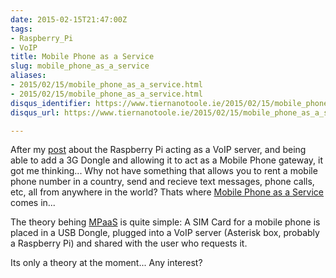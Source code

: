 ```yaml
---
date: 2015-02-15T21:47:00Z
tags:
- Raspberry_Pi
- VoIP
title: Mobile Phone as a Service
slug: mobile_phone_as_a_service
aliases:
- 2015/02/15/mobile_phone_as_a_service.html
- 2015/02/15/mobile_phone_as_a_service.html
disqus_identifier: https://www.tiernanotoole.ie/2015/02/15/mobile_phone_as_a_service.html
disqus_url: https://www.tiernanotoole.ie/2015/02/15/mobile_phone_as_a_service.html

---
```

 
 
 
 
 
 
 
 

After my [post][1] about the Raspberry Pi acting as a VoIP server, and being able to add a 3G Dongle and allowing it to act as a Mobile Phone gateway, it got me thinking... Why not have something that allows you to rent a mobile phone number in a country, send and recieve text messages, phone calls, etc, all from anywhere in the world? Thats where [Mobile Phone as a Service][2] comes in... 

The theory behing [MPaaS][2] is quite simple: A SIM Card for a mobile phone is placed in a USB Dongle, plugged into a VoIP server (Asterisk box, probably a Raspberry Pi) and shared with the user who requests it. 

Its only a theory at the moment... Any interest?

[1]:http://www.tiernanotoole.ie/2013/05/29/RaspberryPi_Astrisk_Box.html
[2]:http://www.mpaas.co

